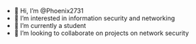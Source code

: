 - 👋 Hi, I’m @Phoenix2731
- 👀 I’m interested in information security and networking
- 🌱 I’m currently a student 
- 💞️ I’m looking to collaborate on projects on network security


<!---
Phoenix2731/Phoenix2731 is a ✨ special ✨ repository because its `README.md` (this file) appears on your GitHub profile.
You can click the Preview link to take a look at your changes.
--->
